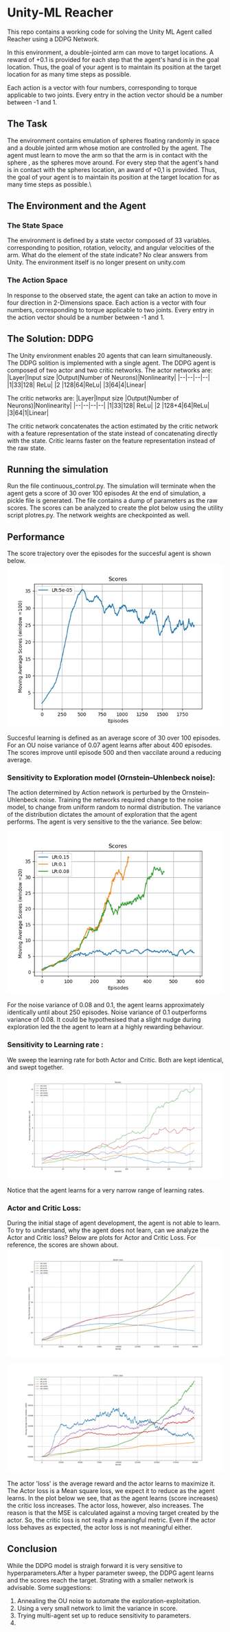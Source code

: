 # Unity-ML Reacher

This repo contains a working code for solving the Unity ML Agent called Reacher using a DDPG  Network.

In this environment, a double-jointed arm can move to target locations. A reward of +0.1 is provided for each step that the agent's hand is in the goal location. Thus, the goal of your agent is to maintain its position at the target location for as many time steps as possible.

Each action is a vector with four numbers, corresponding to torque applicable to two joints. Every entry in the action vector should be a number between -1 and 1.


## The Task
The environment contains emulation of spheres floating randomly in space and a double jointed arm whose motion are controlled by the agent. The agent must learn to move the    arm so that the arm is in contact with the sphere , as the spheres move around. For every step that the agent's hand is in contact with the spheres location, an award of +0,1 is provided. Thus, the goal of your agent is to maintain its position at the target location for as many time steps as possible.\
## The Environment and the Agent
### The State Space
The environment is defined by a state vector composed of 33 variables. corresponding to position, rotation, velocity, and angular velocities of the arm. 
What do the element of the state indicate? No clear answers from Unity. The environment itself is no longer present on unity.com 

### The Action Space
In response to the observed state, the agent can take an action to  move in four direction in 2-Dimensions space. 
Each action is a vector with four numbers, corresponding to torque applicable to two joints. Every entry in the action vector should be a number between -1 and 1.


## The Solution: DDPG
The Unity environment enables 20 agents that can learn simultaneously. The DDPG solition is implemented with a single agent.
The DDPG agent is composed of two actor and two critic networks. 
The actor networks are:
|Layer|Input size  |Output(Number of Neurons)|Nonlinearity|
|--|--|--|--|
|1|33|128| ReLu|
|2 |128|64|ReLu|
|3|64|4|Linear|

The critic networks are:
|Layer|Input size  |Output(Number of Neurons)|Nonlinearity|
|--|--|--|--|
|1|33|128| ReLu|
|2 |128+4|64|ReLu|
|3|64|1|Linear|

The critic network concatenates the action estimated by the critic network with a feature representation of the state instead of concatenating directly with the state. Critic learns faster on the feature representation instead of the raw state.

## Running the simulation
Run the file continuous_control.py. The simulation will terminate when the agent gets a score of 30 over 100 episodes At the end of simulation, a pickle file is generated. The file contains a dump of parameters as the raw scores. The scores can be analyzed to create the plot below using the utility script plotres.py. The network weights are checkpointed as well.

## Performance
The score trajectory over the episodes for the succesful agent is shown below.
![Scores for various learning rate](https://github.com/kpasad/Continuous_control_DDPG/blob/main/Results/final_scores.jpeg)

Succesful learning is defined as an average score of 30 over 100 episodes. For an OU noise variance of 0.07 agent learns after about 400 episodes. The scores improve until episode 500 and then vaccilate around a reducing average.

### Sensitivity to Exploration model (Ornstein–Uhlenbeck noise):
The action determined by Action network is perturbed by the Ornstein–Uhlenbeck noise. Training the networks required change to the noise model, to change from uniform random to normal distribution. The variance of the distribution dictates the amount of exploration that the agent performs. The agent is very sensitive to the the variance. See below:

 ![Scores for sweep of variance of OU noise](https://github.com/kpasad/Continuous_control_DDPG/blob/main/Results/OU_noise_sweep.jpeg)
 
For the noise variance of 0.08 and 0.1, the agent learns approximately identically until  about 250 episodes. Noise variance of 0.1 outperforms variance of 0.08. It could be hypothesised that a slight nudge during exploration led the 
the agent to learn at a highly rewarding behaviour.  

### Sensitivity to Learning rate :
We sweep the learning rate for both Actor and Critic. Both are kept identical, and swept together.
![Scores for various learning rate](https://github.com/kpasad/Continuous_control_DDPG/blob/main/Results/scores.jpeg)

Notice that the agent learns for a very narrow range of learning rates.

### Actor and Critic Loss:
During the initial stage of agent development, the agent is not able to learn. To try to understand, why the agent does not learn, can we analyze the Actor and Critic loss?
Below are plots for Actor and Critic Loss. For reference, the scores are shown about.
![Actor Loss](https://github.com/kpasad/Continuous_control_DDPG/blob/main/Results/actor_loss.jpeg)

![Critic Loss](https://github.com/kpasad/Continuous_control_DDPG/blob/main/Results/critic_loss.jpeg)

 The actor 'loss' is  the average reward and the actor learns to maximize it. The Actor loss is a Mean square loss, we expect it to reduce as the agent learns. In the plot below we see, that as the agent learns (score increases) the critic loss increases. The actor loss, however, also increases. The reason is that the MSE is calculated against a moving target created by the actor. So, the critic loss is not really a meaningful metric. Even if the actor loss behaves as expected, the actor loss is not meaningful either.

## Conclusion
While the DDPG model is straigh forward it is very sensitive to hyperparameters.After a hyper parameter sweep, the DDPG agent learns and the scores reach the target.  Strating with a smaller network is advisable.
Some suggestions:
1. Annealing the OU noise to automate the exploration-exploitation.
2. Using a very small network to limit the variance in score.
3. Trying multi-agent set up to reduce sensitivity to parameters.
4. 
